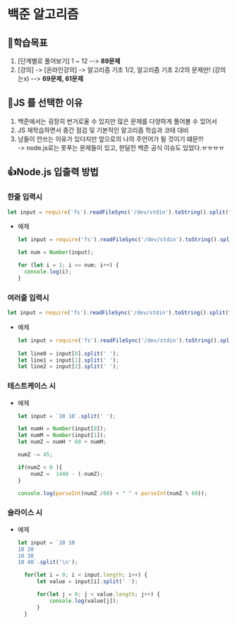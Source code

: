 # 백준 알고리즘
## 🎯학습목표
1. [단계별로 풀어보기] 1 ~ 12 --> <b>89문제</b>
2. [강의] -> [온라인강의] -> 알고리즘 기초 1/2, 알고리즘 기초 2/2의 문제만! (강의는x) --> <b>69문제, 61문제</b><br>


## 🤔JS 를 선택한 이유
1. 백준에서는 굉장히 번거로울 수 있지만 많은 문제를 다양하게 풀어볼 수 있어서
2. JS 재학습하면서 중간 점검 및 기본적인 알고리즘 학습과 코테 대비
3. 남들이 안쓰는 이유가 있다지만 앞으로의 나의 주언어가 될 것이기 떄문!!!<br>
-> node.js로는 못푸는 문제들이 있고, 한달전 백준 공식 이슈도 있었다.ㅠㅠㅠㅠ

## 👍Node.js 입출력 방법 
### 한줄 입력시
```js
let input = require('fs').readFileSync('/dev/stdin').toString().split(" "); 
```
- 예제
  ```js
  let input = require('fs').readFileSync('/dev/stdin').toString().split(" "); 

  let num = Number(input);

  for (let i = 1; i <= num; i++) {
    console.log(i);
  }
  ```
### 여러줄 입력시
```js
let input = require('fs').readFileSync('/dev/stdin').toString().split("\n"); 
```
- 예제
  ```js
  let input = require('fs').readFileSync('/dev/stdin').toString().split("\n");
    
  let line0 = input[0].split(' ');
  let line1 = input[1].split(' ');
  let line2 = input[2].split(' ');
  ```


### 테스트케이스 시
- 예제
  ```js
  let input = `10 10`.split(' ');      

  let numH = Number(input[0]);
  let numM = Number(input[1]);
  let numZ = numH * 60 + numM;

  numZ -= 45; 

  if(numZ < 0 ){
      numZ =  1440 - (-numZ);
  }

  console.log(parseInt(numZ /60) + " " + parseInt(numZ % 60));
  ```

### 슬라이스 시
- 예제
  ```js
  let input = `10 10
  10 20
  10 30
  10 40`.split('\n');

    for(let i = 0; i < input.length; i++) {
        let value = input[i].split(' ');

        for(let j = 0; j < value.length; j++) {
            console.log(value[j]);
        }
    }
  ```